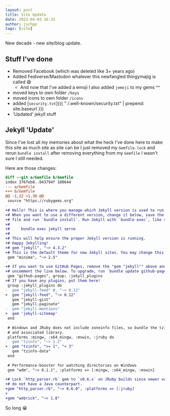 ```yaml
---
layout: post
title: Site Update
date: 2023-04-03 16:33
author: jschpp
tags: [site]
---
```


New decade - new site/blog update.

## Stuff I've done

* Removed Facebook (which was deleted like 3+ years ago)
* Added Fediverse/Mastodon whatever this newfangled thingymajig is called :sweat_smile:
  * And now that I've added a emoji I also added `jemoji` to my gems ^^
* moved keys to own folder `/keys`
* moved icons to own folder `/icons`
* added [`security.txt`]({{ " /.well-known/security.txt" | prepend: site.baseurl }})
* 'Updated' jekyll stuff

## Jekyll 'Update'

Since I've lost all my memories about what the heck I've done here to make this site as much site as site can be I just removed my `Gemfile.lock` and rerun `bundle install` after removing everything from my `Gemfile` I wasn't sure I still needed.

Here are those changes:

```diff
diff --git a/Gemfile b/Gemfile
index 376feb8..043794f 100644
--- a/Gemfile
+++ b/Gemfile
@@ -1,22 +1,38 @@
 source "https://rubygems.org"
-
+# Hello! This is where you manage which Jekyll version is used to run.
+# When you want to use a different version, change it below, save the
+# file and run `bundle install`. Run Jekyll with `bundle exec`, like so:
+#
+#     bundle exec jekyll serve
+#
+# This will help ensure the proper Jekyll version is running.
+# Happy Jekylling!
+# gem "jekyll", "~> 4.3.2"
+# This is the default theme for new Jekyll sites. You may change this to anything you like.
 gem "minima", "~> 2.5"
-
+# If you want to use GitHub Pages, remove the "gem "jekyll"" above and
+# uncomment the line below. To upgrade, run `bundle update github-pages`.
 gem "github-pages", group: :jekyll_plugins
+# If you have any plugins, put them here!
 group :jekyll_plugins do
-  gem "jekyll-feed" #, "~> 0.12"
+  gem "jekyll-feed", "~> 0.12"
   gem "jekyll-gist"
   gem "jekyll-paginate"
-  gem "jekyll-mentions"
+  gem 'jekyll-sitemap'
 end
 
 # Windows and JRuby does not include zoneinfo files, so bundle the tzinfo-data gem
 # and associated library.
 platforms :mingw, :x64_mingw, :mswin, :jruby do
-  gem "tzinfo", "~> 1.2"
+  gem "tzinfo", ">= 1", "< 3"
   gem "tzinfo-data"
 end
 
 # Performance-booster for watching directories on Windows
 gem "wdm", "~> 0.1.1", :platforms => [:mingw, :x64_mingw, :mswin]
 
+# Lock `http_parser.rb` gem to `v0.6.x` on JRuby builds since newer versions of the gem
+# do not have a Java counterpart.
+gem "http_parser.rb", "~> 0.6.0", :platforms => [:jruby]
+
+gem "webrick", "~> 1.8"
```

So long :grin: